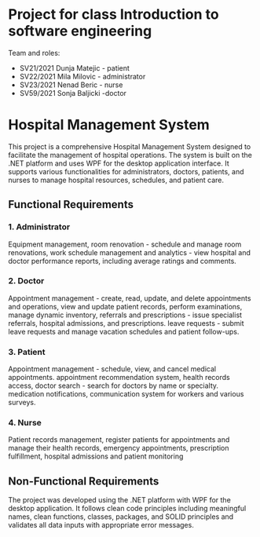 # Project for class Introduction to software engineering

Team and roles:

-   SV21/2021 Dunja Matejic - patient
-   SV22/2021 Mila Milovic - administrator
-   SV23/2021 Nenad Beric - nurse
-   SV59/2021 Sonja Baljicki -doctor


# Hospital Management System
This project is a comprehensive Hospital Management System designed to facilitate the management of hospital operations. The system is built on the .NET platform and uses WPF for the desktop application interface. It supports various functionalities for administrators, doctors, patients, and nurses to manage hospital resources, schedules, and patient care.

## Functional Requirements
### 1. Administrator
Equipment management,
room renovation - schedule and manage room renovations,
work schedule management and
analytics - view hospital and doctor performance reports, including average ratings and comments.
### 2. Doctor
Appointment management - create, read, update, and delete appointments and operations, view and update patient records,
perform examinations, manage dynamic inventory,
referrals and prescriptions - issue specialist referrals, hospital admissions, and prescriptions.
leave requests - submit leave requests and manage vacation schedules and
patient follow-ups.
### 3. Patient
Appointment management - schedule, view, and cancel medical appointments.
appointment recommendation system, health records access,
doctor search - search for doctors by name or specialty.
medication notifications, communication system for workers and various surveys.
### 4. Nurse
Patient records management, register patients for appointments and manage their health records, emergency appointments,
prescription fulfillment, hospital admissions and
patient monitoring

## Non-Functional Requirements
The project was developed using the .NET platform with WPF for the desktop application.
It follows clean code principles including meaningful names, clean functions, classes, packages, and SOLID principles and 
validates all data inputs with appropriate error messages.
